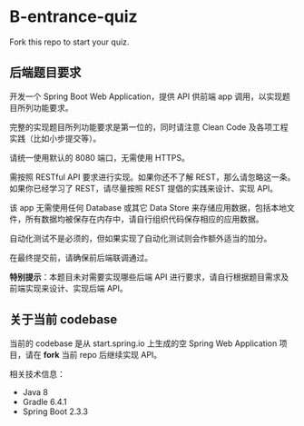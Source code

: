 # B-entrance-quiz
Fork this repo to start your quiz.

## 后端题目要求

开发一个 Spring Boot Web Application，提供 API 供前端 app 调用，以实现题目所列功能要求。

完整的实现题目所列功能要求是第一位的，同时请注意 Clean Code 及各项工程实践（比如小步提交等）。

请统一使用默认的 8080 端口，无需使用 HTTPS。

需按照 RESTful API 要求进行实现。如果你还不了解 REST，那么请忽略这一条。如果你已经学习了 REST，请尽量按照 REST 提倡的实践来设计、实现 API。

该 app 无需使用任何 Database 或其它 Data Store 来存储应用数据，包括本地文件，所有数据均被保存在内存中，请自行组织代码保存相应的应用数据。

自动化测试不是必须的，但如果实现了自动化测试则会作额外适当的加分。

在最终提交前，请确保前后端联调通过。

__特别提示__：本题目未对需要实现哪些后端 API 进行要求，请自行根据题目需求及前端实现来设计、实现后端 API。

## 关于当前 codebase

当前的 codebase 是从 start.spring.io 上生成的空 Spring Web Application 项目，请在 __fork__ 当前 repo 后继续实现 API。

相关技术信息：

* Java 8
* Gradle 6.4.1
* Spring Boot 2.3.3

